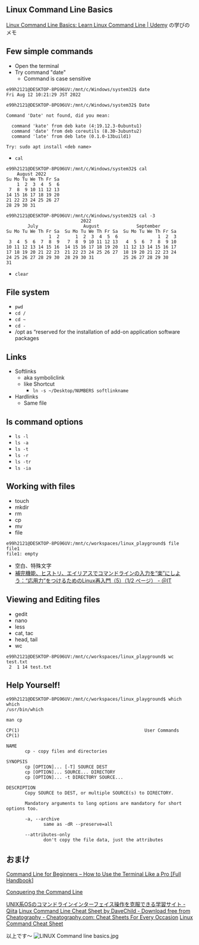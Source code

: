 ## Linux Command Line Basics

[Linux Command Line Basics: Learn Linux Command Line | Udemy](https://www.udemy.com/course/linux-command-line-volume1/) の学びのメモ

## Few simple commands
- Open the terminal
- Try command "date"
    - Command is case sensitive

```
e99h2121@DESKTOP-8PG96UV:/mnt/c/Windows/system32$ date
Fri Aug 12 10:21:29 JST 2022

e99h2121@DESKTOP-8PG96UV:/mnt/c/Windows/system32$ Date

Command 'Date' not found, did you mean:

  command 'kate' from deb kate (4:19.12.3-0ubuntu1)
  command 'date' from deb coreutils (8.30-3ubuntu2)
  command 'late' from deb late (0.1.0-13build1)

Try: sudo apt install <deb name>
```

- `cal`

```
e99h2121@DESKTOP-8PG96UV:/mnt/c/Windows/system32$ cal
    August 2022
Su Mo Tu We Th Fr Sa
    1  2  3  4  5  6
 7  8  9 10 11 12 13
14 15 16 17 18 19 20
21 22 23 24 25 26 27
28 29 30 31

e99h2121@DESKTOP-8PG96UV:/mnt/c/Windows/system32$ cal -3
                            2022
        July                 August              September
Su Mo Tu We Th Fr Sa  Su Mo Tu We Th Fr Sa  Su Mo Tu We Th Fr Sa
                1  2      1  2  3  4  5  6               1  2  3
 3  4  5  6  7  8  9   7  8  9 10 11 12 13   4  5  6  7  8  9 10
10 11 12 13 14 15 16  14 15 16 17 18 19 20  11 12 13 14 15 16 17
17 18 19 20 21 22 23  21 22 23 24 25 26 27  18 19 20 21 22 23 24
24 25 26 27 28 29 30  28 29 30 31           25 26 27 28 29 30
31
```

- `clear`


## File system

- `pwd`
- `cd /`
- `cd ~`
- `cd -`
- /opt as “reserved for the installation of add-on application software packages

## Links

- Softlinks
    - aka symboliclink
    - like Shortcut
        - `ln -s ~/Desktop/NUMBERS softlinkname`
- Hardlinks
    - Same file

## ls command options

- `ls -l`
- `ls -a`
- `ls -t`
- `ls -r`
- `ls -tr`
- `ls -ia`

## Working with files

- touch
- mkdir
- rm
- cp
- mv
- file

```
e99h2121@DESKTOP-8PG96UV:/mnt/c/workspaces/linux_playground$ file file1
file1: empty
```

- 空白、特殊文字
- [補完機能、ヒストリ、エイリアスでコマンドラインの入力を“楽”にしよう：“応用力”をつけるためのLinux再入門（5）（1/2 ページ） - ＠IT](https://atmarkit.itmedia.co.jp/ait/articles/1603/09/news019.html)


## Viewing and Editing files

- gedit
- nano
- less
- cat, tac
- head, tail
- wc

```
e99h2121@DESKTOP-8PG96UV:/mnt/c/workspaces/linux_playground$ wc test.txt
 2  1 14 test.txt
```

## Help Yourself!

```
e99h2121@DESKTOP-8PG96UV:/mnt/c/workspaces/linux_playground$ which which
/usr/bin/which
```

`man cp`

```
CP(1)                                               User Commands                                               CP(1)

NAME
       cp - copy files and directories

SYNOPSIS
       cp [OPTION]... [-T] SOURCE DEST
       cp [OPTION]... SOURCE... DIRECTORY
       cp [OPTION]... -t DIRECTORY SOURCE...

DESCRIPTION
       Copy SOURCE to DEST, or multiple SOURCE(s) to DIRECTORY.

       Mandatory arguments to long options are mandatory for short options too.

       -a, --archive
              same as -dR --preserve=all

       --attributes-only
              don't copy the file data, just the attributes
```

## おまけ

[Command Line for Beginners – How to Use the Terminal Like a Pro [Full Handbook]](https://www.freecodecamp.org/news/command-line-for-beginners/)

[Conquering the Command Line](https://www.freecodecamp.org/news/conquering-the-command-line-f85f5e46c07c/)

[UNIX系OSのコマンドラインインターフェイス操作を克服できる学習サイト - Qiita](https://qiita.com/v_avenger/items/a8b96852ce8c7d7e1e19)
[Linux Command Line Cheat Sheet by DaveChild - Download free from Cheatography - Cheatography.com: Cheat Sheets For Every Occasion](https://cheatography.com/davechild/cheat-sheets/linux-command-line/)
[Linux Command Cheat Sheet](https://www.guru99.com/linux-commands-cheat-sheet.html)

以上です～
![LINUX Command line basics.jpg](https://qiita-image-store.s3.ap-northeast-1.amazonaws.com/0/93824/f328baf9-2b6f-53c3-748f-f2d3972362b5.jpeg)
